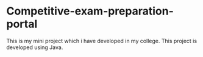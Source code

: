 # Competitive-exam-preparation-portal
This is my mini project which i have developed in my college. This project is developed using Java.
